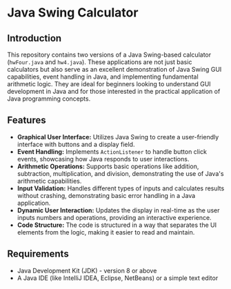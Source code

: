 # Java Swing Calculator

## Introduction
This repository contains two versions of a Java Swing-based calculator (`hwFour.java` and `hw4.java`). These applications are not just basic calculators but also serve as an excellent demonstration of Java Swing GUI capabilities, event handling in Java, and implementing fundamental arithmetic logic. They are ideal for beginners looking to understand GUI development in Java and for those interested in the practical application of Java programming concepts.

## Features
- **Graphical User Interface:** Utilizes Java Swing to create a user-friendly interface with buttons and a display field.
- **Event Handling:** Implements `ActionListener` to handle button click events, showcasing how Java responds to user interactions.
- **Arithmetic Operations:** Supports basic operations like addition, subtraction, multiplication, and division, demonstrating the use of Java's arithmetic capabilities.
- **Input Validation:** Handles different types of inputs and calculates results without crashing, demonstrating basic error handling in a Java application.
- **Dynamic User Interaction:** Updates the display in real-time as the user inputs numbers and operations, providing an interactive experience.
- **Code Structure:** The code is structured in a way that separates the UI elements from the logic, making it easier to read and maintain.

## Requirements
- Java Development Kit (JDK) - version 8 or above
- A Java IDE (like IntelliJ IDEA, Eclipse, NetBeans) or a simple text editor
